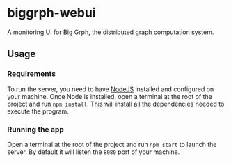 biggrph-webui
=============

A monitoring UI for Big Grph, the distributed graph computation system.


Usage
-----

### Requirements
To run the server, you need to have [NodeJS](http://nodejs.org) installed and configured on your machine.
Once Node is installed, open a terminal at the root of the project and run `npm install`. This will install all the dependencies needed to execute the program.

### Running the app
Open a terminal at the root of the project and run `npm start` to launch the server. By default it will listen the `8080` port of your machine.
